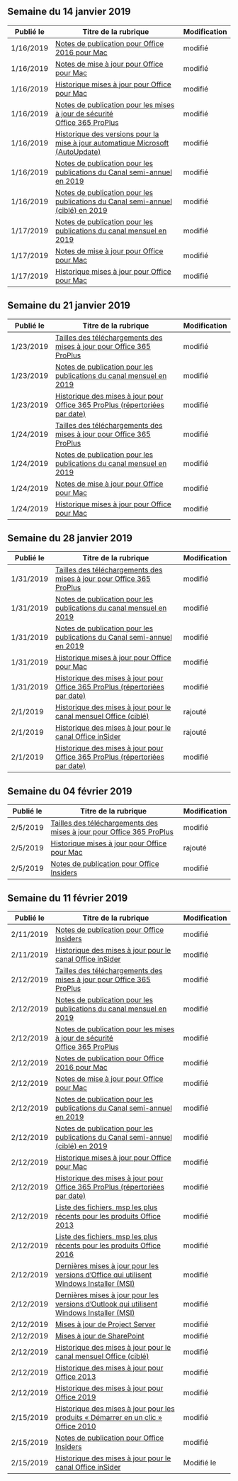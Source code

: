 <!-- This file is generated automatically each week. Changes made to this file will be overwritten.-->




## <a name="week-of-january-14-2019"></a>Semaine du 14 janvier 2019


| Publié le |Titre de la rubrique | Modification |
|------|------------|--------|
| 1/16/2019 | [Notes de publication pour Office 2016 pour Mac](/OfficeUpdates/release-notes-office-2016-mac) | modifié |
| 1/16/2019 | [Notes de mise à jour pour Office pour Mac](/OfficeUpdates/release-notes-office-for-mac) | modifié |
| 1/16/2019 | [Historique mises à jour pour Office pour Mac](/OfficeUpdates/update-history-office-for-mac) | modifié |
| 1/16/2019 | [Notes de publication pour les mises à jour de sécurité Office 365 ProPlus](/OfficeUpdates/office365-proplus-security-updates) | modifié |
| 1/16/2019 | [Historique des versions pour la mise à jour automatique Microsoft (AutoUpdate)](/OfficeUpdates/release-history-microsoft-autoupdate) | modifié |
| 1/16/2019 | [Notes de publication pour les publications du Canal semi-annuel en 2019](/OfficeUpdates/semi-annual-channel-2019) | modifié |
| 1/16/2019 | [Notes de publication pour les publications du Canal semi-annuel (ciblé) en 2019](/OfficeUpdates/semi-annual-channel-targeted-2019) | modifié |
| 1/17/2019 | [Notes de publication pour les publications du canal mensuel en 2019](/OfficeUpdates/monthly-channel-2019) | modifié |
| 1/17/2019 | [Notes de mise à jour pour Office pour Mac](/OfficeUpdates/release-notes-office-for-mac) | modifié |
| 1/17/2019 | [Historique mises à jour pour Office pour Mac](/OfficeUpdates/update-history-office-for-mac) | modifié |


## <a name="week-of-january-21-2019"></a>Semaine du 21 janvier 2019


| Publié le |Titre de la rubrique | Modification |
|------|------------|--------|
| 1/23/2019 | [Tailles des téléchargements des mises à jour pour Office 365 ProPlus](/OfficeUpdates/download-sizes-office365-proplus-updates) | modifié |
| 1/23/2019 | [Notes de publication pour les publications du canal mensuel en 2019](/OfficeUpdates/monthly-channel-2019) | modifié |
| 1/23/2019 | [Historique des mises à jour pour Office 365 ProPlus (répertoriées par date)](/OfficeUpdates/update-history-office365-proplus-by-date) | modifié |
| 1/24/2019 | [Tailles des téléchargements des mises à jour pour Office 365 ProPlus](/OfficeUpdates/download-sizes-office365-proplus-updates) | modifié |
| 1/24/2019 | [Notes de publication pour les publications du canal mensuel en 2019](/OfficeUpdates/monthly-channel-2019) | modifié |
| 1/24/2019 | [Notes de mise à jour pour Office pour Mac](/OfficeUpdates/release-notes-office-for-mac) | modifié |
| 1/24/2019 | [Historique mises à jour pour Office pour Mac](/OfficeUpdates/update-history-office-for-mac) | modifié |


## <a name="week-of-january-28-2019"></a>Semaine du 28 janvier 2019


| Publié le |Titre de la rubrique | Modification |
|------|------------|--------|
| 1/31/2019 | [Tailles des téléchargements des mises à jour pour Office 365 ProPlus](/OfficeUpdates/download-sizes-office365-proplus-updates) | modifié |
| 1/31/2019 | [Notes de publication pour les publications du canal mensuel en 2019](/OfficeUpdates/monthly-channel-2019) | modifié |
| 1/31/2019 | [Notes de publication pour les publications du Canal semi-annuel en 2019](/OfficeUpdates/semi-annual-channel-2019) | modifié |
| 1/31/2019 | [Historique mises à jour pour Office pour Mac](/OfficeUpdates/update-history-office-for-mac) | modifié |
| 1/31/2019 | [Historique des mises à jour pour Office 365 ProPlus (répertoriées par date)](/OfficeUpdates/update-history-office365-proplus-by-date) | modifié |
| 2/1/2019 | [Historique des mises à jour pour le canal mensuel Office (ciblé)](/OfficeUpdates/update-history-monthly-channel-targeted) | rajouté |
| 2/1/2019 | [Historique des mises à jour pour le canal Office inSider](/OfficeUpdates/update-history-office-insider) | rajouté |
| 2/1/2019 | [Historique des mises à jour pour Office 365 ProPlus (répertoriées par date)](/OfficeUpdates/update-history-office365-proplus-by-date) | modifié |


## <a name="week-of-february-04-2019"></a>Semaine du 04 février 2019


| Publié le |Titre de la rubrique | Modification |
|------|------------|--------|
| 2/5/2019 | [Tailles des téléchargements des mises à jour pour Office 365 ProPlus](/OfficeUpdates/download-sizes-office365-proplus-updates) | modifié |
| 2/5/2019 | [Historique mises à jour pour Office pour Mac](/OfficeUpdates/release-notes-office-insider) | rajouté |
| 2/5/2019 | [Notes de publication pour Office Insiders](/OfficeUpdates/release-notes-office-insider) | modifié |


## <a name="week-of-february-11-2019"></a>Semaine du 11 février 2019


| Publié le |Titre de la rubrique | Modification |
|------|------------|--------|
| 2/11/2019 | [Notes de publication pour Office Insiders](/OfficeUpdates/release-notes-office-insider) | modifié |
| 2/11/2019 | [Historique des mises à jour pour le canal Office inSider](/OfficeUpdates/update-history-office-insider) | modifié |
| 2/12/2019 | [Tailles des téléchargements des mises à jour pour Office 365 ProPlus](/OfficeUpdates/download-sizes-office365-proplus-updates) | modifié |
| 2/12/2019 | [Notes de publication pour les publications du canal mensuel en 2019](/OfficeUpdates/monthly-channel-2019) | modifié |
| 2/12/2019 | [Notes de publication pour les mises à jour de sécurité Office 365 ProPlus](/OfficeUpdates/office365-proplus-security-updates) | modifié |
| 2/12/2019 | [Notes de publication pour Office 2016 pour Mac](/OfficeUpdates/release-notes-office-2016-mac) | modifié |
| 2/12/2019 | [Notes de mise à jour pour Office pour Mac](/OfficeUpdates/release-notes-office-for-mac) | modifié |
| 2/12/2019 | [Notes de publication pour les publications du Canal semi-annuel en 2019](/OfficeUpdates/semi-annual-channel-2019) | modifié |
| 2/12/2019 | [Notes de publication pour les publications du Canal semi-annuel (ciblé) en 2019](/OfficeUpdates/semi-annual-channel-targeted-2019) | modifié |
| 2/12/2019 | [Historique mises à jour pour Office pour Mac](/OfficeUpdates/update-history-office-for-mac) | modifié |
| 2/12/2019 | [Historique des mises à jour pour Office 365 ProPlus (répertoriées par date)](/OfficeUpdates/update-history-office365-proplus-by-date) | modifié |
| 2/12/2019 | [Liste des fichiers. msp les plus récents pour les produits Office 2013](/OfficeUpdates/msp-files-office-2013) | modifié |
| 2/12/2019 | [Liste des fichiers. msp les plus récents pour les produits Office 2016](/OfficeUpdates/msp-files-office-2016) | modifié |
| 2/12/2019 | [Dernières mises à jour pour les versions d’Office qui utilisent Windows Installer (MSI)](/OfficeUpdates/office-updates-msi) | modifié |
| 2/12/2019 | [Dernières mises à jour pour les versions d’Outlook qui utilisent Windows Installer (MSI)](/OfficeUpdates/outlook-updates-msi) | modifié |
| 2/12/2019 | [Mises à jour de Project Server](/OfficeUpdates/project-server-updates) | modifié |
| 2/12/2019 | [Mises à jour de SharePoint](/OfficeUpdates/sharepoint-updates) | modifié |
| 2/12/2019 | [Historique des mises à jour pour le canal mensuel Office (ciblé)](/OfficeUpdates/update-history-monthly-channel-targeted) | modifié |
| 2/12/2019 | [Historique des mises à jour pour Office 2013](/OfficeUpdates/update-history-office-2013) | modifié |
| 2/12/2019 | [Historique des mises à jour pour Office 2019](/OfficeUpdates/update-history-office-2019) | modifié |
| 2/15/2019 | [Historique des mises à jour pour les produits « Démarrer en un clic » Office 2010](/OfficeUpdates/update-history-office-2010-click-to-run) | modifié |
| 2/15/2019 | [Notes de publication pour Office Insiders](/OfficeUpdates/release-notes-office-insider) | modifié |
| 2/15/2019 | [Historique des mises à jour pour le canal Office inSider](/OfficeUpdates/update-history-office-insider) | Modifié le |
